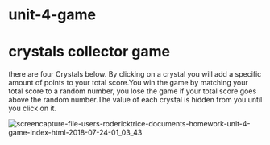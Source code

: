 # unit-4-game
<h1>crystals collector game</h1>

<p>there are four Crystals below. By clicking on a crystal you will add a specific amount of points to your total score.You win the game by matching your total score to a random number, you lose the game if your total score goes above the random number.The value of each crystal is hidden from you until you click on it.</p>

![screencapture-file-users-rodericktrice-documents-homework-unit-4-game-index-html-2018-07-24-01_03_43](https://user-images.githubusercontent.com/33323143/43117955-85465204-8edd-11e8-87bd-93c2525402df.png)
